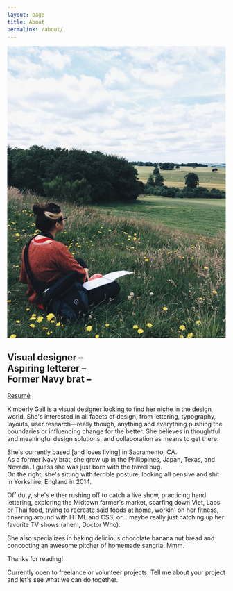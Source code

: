 ```yaml
---
layout: page
title: About
permalink: /about/
---
```


<img src="/images/about.jpg" alt="about">

## Visual designer – <br> Aspiring letterer – <br> Former Navy brat –

<a href="/assets/klosenara-2016-resume.pdf">Resumé</a>

Kimberly Gail is a visual designer looking to find her niche in the design world. She's interested in all facets of design, from lettering, typography, layouts, user research—really though, anything and everything pushing the boundaries or influencing change for the better. She believes in thoughtful and meaningful design solutions, and collaboration as means to get there.

She's currently based [and loves living] in Sacramento, CA. <br>
As a former Navy brat, she grew up in the Philippines, Japan, Texas, and Nevada.
I guess she was just born with the travel bug. <br>
On the right, she's sitting with terrible posture, looking all pensive and shit in Yorkshire, England in 2014.

Off duty, she's either rushing off to catch a live show, practicing hand lettering, exploring the Midtown farmer's market, scarfing down Viet, Laos or Thai food, trying to recreate said foods at home, workin' on her fitness, tinkering around with HTML and CSS, or... maybe really just catching up her favorite TV shows (ahem, Doctor Who). 

She also specializes in baking delicious chocolate banana nut bread and concocting an awesome pitcher of homemade sangria. Mmm.

Thanks for reading!

Currently open to freelance or volunteer projects.
Tell me about your project and let's see what we can do together.
